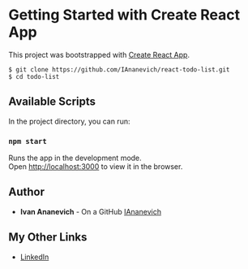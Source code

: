 # Getting Started with Create React App

This project was bootstrapped with [Create React App](https://github.com/facebook/create-react-app).
```
$ git clone https://github.com/IAnanevich/react-todo-list.git
$ cd todo-list
```

## Available Scripts

In the project directory, you can run:

### `npm start`

Runs the app in the development mode.\
Open [http://localhost:3000](http://localhost:3000) to view it in the browser.

## Author 

- **Ivan Ananevich** - On a GitHub [IAnanevich]

## My Other Links

- [LinkedIn]

[IAnanevich]:https://github.com/IAnanevich
[LinkedIn]:https://www.linkedin.com/in/iananevich/
